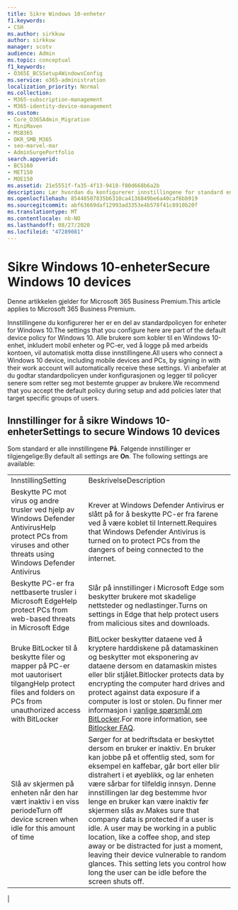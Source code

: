 ```yaml
---
title: Sikre Windows 10-enheter
f1.keywords:
- CSH
ms.author: sirkkuw
author: sirkkuw
manager: scotv
audience: Admin
ms.topic: conceptual
f1_keywords:
- O365E_BCSSetup4WindowsConfig
ms.service: o365-administration
localization_priority: Normal
ms.collection:
- M365-subscription-management
- M365-identity-device-management
ms.custom:
- Core_O365Admin_Migration
- MiniMaven
- MSB365
- OKR_SMB_M365
- seo-marvel-mar
- AdminSurgePortfolio
search.appverid:
- BCS160
- MET150
- MOE150
ms.assetid: 21e5551f-fa35-4f13-9418-f80d668b6a2b
description: Lær hvordan du konfigurerer innstillingene for standard enhets policy som en hvilken som helst Windows 10-enhet vil motta ved pålogging på jobb-eller skole kontoen.
ms.openlocfilehash: 85448507835b6310ca4136849be6a40caf6bb919
ms.sourcegitcommit: abf63669daf12993ad3353e4b578f41c8910b20f
ms.translationtype: MT
ms.contentlocale: nb-NO
ms.lasthandoff: 08/27/2020
ms.locfileid: "47289081"
---
```

# <a name="secure-windows-10-devices"></a><span data-ttu-id="b6ae3-103">Sikre Windows 10-enheter</span><span class="sxs-lookup"><span data-stu-id="b6ae3-103">Secure Windows 10 devices</span></span>

<span data-ttu-id="b6ae3-104">Denne artikkelen gjelder for Microsoft 365 Business Premium.</span><span class="sxs-lookup"><span data-stu-id="b6ae3-104">This article applies to Microsoft 365 Business Premium.</span></span>

<span data-ttu-id="b6ae3-105">Innstillingene du konfigurerer her er en del av standardpolicyen for enheter for Windows 10.</span><span class="sxs-lookup"><span data-stu-id="b6ae3-105">The settings that you configure here are part of the default device policy for Windows 10.</span></span> <span data-ttu-id="b6ae3-106">Alle brukere som kobler til en Windows 10-enhet, inkludert mobil enheter og PC-er, ved å logge på med arbeids kontoen, vil automatisk motta disse innstillingene.</span><span class="sxs-lookup"><span data-stu-id="b6ae3-106">All users who connect a Windows 10 device, including mobile devices and PCs, by signing in with their work account will automatically receive these settings.</span></span> <span data-ttu-id="b6ae3-107">Vi anbefaler at du godtar standardpolicyen under konfigurasjonen og legger til policyer senere som retter seg mot bestemte grupper av brukere.</span><span class="sxs-lookup"><span data-stu-id="b6ae3-107">We recommend that you accept the default policy during setup and add policies later that target specific groups of users.</span></span>
  
## <a name="settings-to-secure-windows-10-devices"></a><span data-ttu-id="b6ae3-108">Innstillinger for å sikre Windows 10-enheter</span><span class="sxs-lookup"><span data-stu-id="b6ae3-108">Settings to secure Windows 10 devices</span></span>

<span data-ttu-id="b6ae3-p102">Som standard er alle innstillingene **På**. Følgende innstillinger er tilgjengelige:</span><span class="sxs-lookup"><span data-stu-id="b6ae3-p102">By default all settings are **On**. The following settings are available:</span></span>
  
|||
|:-----|:-----|
|<span data-ttu-id="b6ae3-111">Innstilling</span><span class="sxs-lookup"><span data-stu-id="b6ae3-111">Setting</span></span>  <br/> |<span data-ttu-id="b6ae3-112">Beskrivelse</span><span class="sxs-lookup"><span data-stu-id="b6ae3-112">Description</span></span>  <br/> |
|<span data-ttu-id="b6ae3-113">Beskytte PC mot virus og andre trusler ved hjelp av Windows Defender Antivirus</span><span class="sxs-lookup"><span data-stu-id="b6ae3-113">Help protect PCs from viruses and other threats using Windows Defender Antivirus</span></span>  <br/> |<span data-ttu-id="b6ae3-114">Krever at Windows Defender Antivirus er slått på for å beskytte PC-er fra farene ved å være koblet til Internett.</span><span class="sxs-lookup"><span data-stu-id="b6ae3-114">Requires that Windows Defender Antivirus is turned on to protect PCs from the dangers of being connected to the internet.</span></span>  <br/> |
|<span data-ttu-id="b6ae3-115">Beskytte PC-er fra nettbaserte trusler i Microsoft Edge</span><span class="sxs-lookup"><span data-stu-id="b6ae3-115">Help protect PCs from web-based threats in Microsoft Edge</span></span>  <br/> |<span data-ttu-id="b6ae3-116">Slår på innstillinger i Microsoft Edge som beskytter brukere mot skadelige nettsteder og nedlastinger.</span><span class="sxs-lookup"><span data-stu-id="b6ae3-116">Turns on settings in Edge that help protect users from malicious sites and downloads.</span></span>  <br/> |
|<span data-ttu-id="b6ae3-117">Bruke BitLocker til å beskytte filer og mapper på PC-er mot uautorisert tilgang</span><span class="sxs-lookup"><span data-stu-id="b6ae3-117">Help protect files and folders on PCs from unauthorized access with BitLocker</span></span>  <br/> |<span data-ttu-id="b6ae3-118">BitLocker beskytter dataene ved å kryptere harddiskene på datamaskinen og beskytter mot eksponering av dataene dersom en datamaskin mistes eller blir stjålet.</span><span class="sxs-lookup"><span data-stu-id="b6ae3-118">Bitlocker protects data by encrypting the computer hard drives and protect against data exposure if a computer is lost or stolen.</span></span> <span data-ttu-id="b6ae3-119">Du finner mer informasjon i [vanlige spørsmål om BitLocker](https://go.microsoft.com/fwlink/?linkid=871000).</span><span class="sxs-lookup"><span data-stu-id="b6ae3-119">For more information, see [Bitlocker FAQ](https://go.microsoft.com/fwlink/?linkid=871000).</span></span>  <br/> |
|<span data-ttu-id="b6ae3-120">Slå av skjermen på enheten når den har vært inaktiv i en viss periode</span><span class="sxs-lookup"><span data-stu-id="b6ae3-120">Turn off device screen when idle for this amount of time</span></span>  <br/> |<span data-ttu-id="b6ae3-p104">Sørger for at bedriftsdata er beskyttet dersom en bruker er inaktiv. En bruker kan jobbe på et offentlig sted, som for eksempel en kaffebar, går bort eller blir distrahert i et øyeblikk, og lar enheten være sårbar for tilfeldig innsyn. Denne innstillingen lar deg bestemme hvor lenge en bruker kan være inaktiv før skjermen slås av.</span><span class="sxs-lookup"><span data-stu-id="b6ae3-p104">Makes sure that company data is protected if a user is idle. A user may be working in a public location, like a coffee shop, and step away or be distracted for just a moment, leaving their device vulnerable to random glances. This setting lets you control how long the user can be idle before the screen shuts off.</span></span>  <br/> |
|